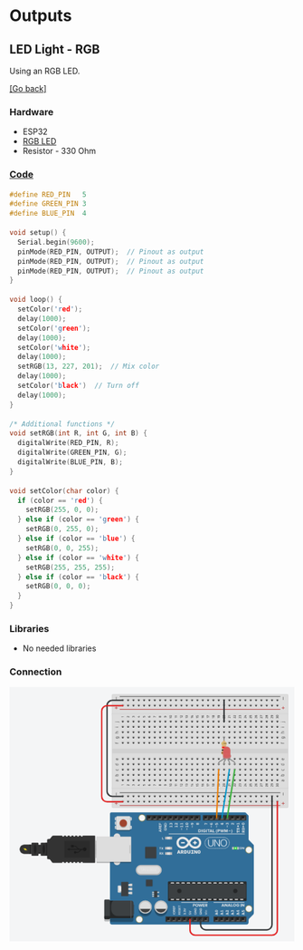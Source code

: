 # Outputs
## LED Light - RGB
Using an RGB LED. 

[[Go back]](/outputs/led_light)

### Hardware
* ESP32
* [RGB LED](docs/RGB.jpg)
* Resistor - 330 Ohm

### [Code](RGB.ino)
```cpp
#define RED_PIN   5
#define GREEN_PIN 3
#define BLUE_PIN  4

void setup() {
  Serial.begin(9600);
  pinMode(RED_PIN, OUTPUT);  // Pinout as output
  pinMode(RED_PIN, OUTPUT);  // Pinout as output
  pinMode(RED_PIN, OUTPUT);  // Pinout as output
}

void loop() {
  setColor('red');
  delay(1000);
  setColor('green');
  delay(1000);
  setColor('white');
  delay(1000);
  setRGB(13, 227, 201);  // Mix color
  delay(1000);
  setColor('black')  // Turn off
  delay(1000);
}

/* Additional functions */
void setRGB(int R, int G, int B) {
  digitalWrite(RED_PIN, R);
  digitalWrite(GREEN_PIN, G);
  digitalWrite(BLUE_PIN, B);
}

void setColor(char color) {
  if (color == 'red') {
    setRGB(255, 0, 0);
  } else if (color == 'green') {
    setRGB(0, 255, 0);
  } else if (color == 'blue') {
    setRGB(0, 0, 255);
  } else if (color == 'white') {
    setRGB(255, 255, 255);
  } else if (color == 'black') {
    setRGB(0, 0, 0);
  }
}
```

### Libraries
* No needed libraries

### Connection
![Connection RGB LED light](docs/connection_RGB.png)
